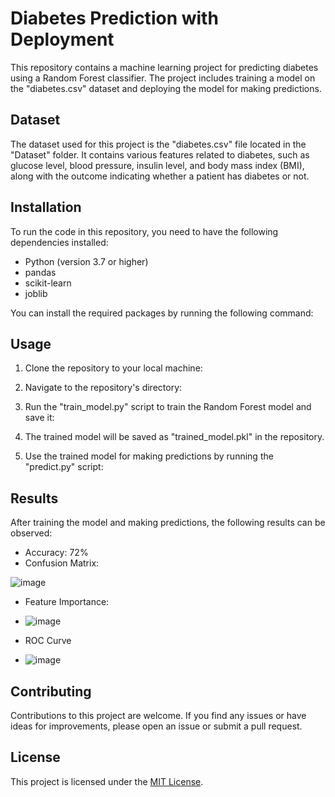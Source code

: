# Diabetes Prediction with Deployment

This repository contains a machine learning project for predicting diabetes using a Random Forest classifier. The project includes training a model on the "diabetes.csv" dataset and deploying the model for making predictions.

## Dataset

The dataset used for this project is the "diabetes.csv" file located in the "Dataset" folder. It contains various features related to diabetes, such as glucose level, blood pressure, insulin level, and body mass index (BMI), along with the outcome indicating whether a patient has diabetes or not.

## Installation

To run the code in this repository, you need to have the following dependencies installed:

- Python (version 3.7 or higher)
- pandas
- scikit-learn
- joblib

You can install the required packages by running the following command:


## Usage

1. Clone the repository to your local machine:


2. Navigate to the repository's directory:


3. Run the "train_model.py" script to train the Random Forest model and save it:


4. The trained model will be saved as "trained_model.pkl" in the repository.

5. Use the trained model for making predictions by running the "predict.py" script:


## Results

After training the model and making predictions, the following results can be observed:

- Accuracy: 72%
- Confusion Matrix:

![image](https://github.com/niravpatidar37/Diabetes-Prediction-With-deployment/assets/51831628/5d415707-ee76-4838-a544-e80ae210dbff)

- Feature Importance:

- ![image](https://github.com/niravpatidar37/Diabetes-Prediction-With-deployment/assets/51831628/f5583e25-4452-4efb-b56a-e2f9c1b6fda5)

- ROC Curve
- ![image](https://github.com/niravpatidar37/Diabetes-Prediction-With-deployment/assets/51831628/5b451eec-50fb-4b1d-a24c-22f492b50fa8)

## Contributing

Contributions to this project are welcome. If you find any issues or have ideas for improvements, please open an issue or submit a pull request.

## License

This project is licensed under the [MIT License](LICENSE).

